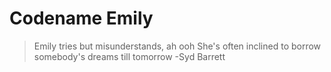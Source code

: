 # Codename Emily
> Emily tries but misunderstands, ah ooh
> She's often inclined to borrow somebody's dreams till tomorrow
> -Syd Barrett

